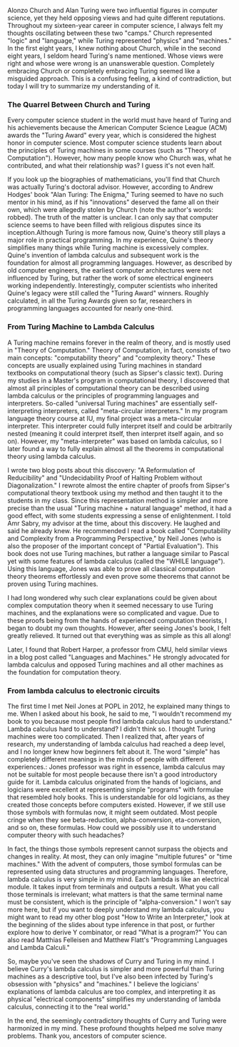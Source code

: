  Alonzo Church and Alan Turing were two influential figures in computer science, yet they held opposing views and had quite different reputations. Throughout my sixteen-year career in computer science, I always felt my thoughts oscillating between these two "camps." Church represented "logic" and "language," while Turing represented "physics" and "machines." In the first eight years, I knew nothing about Church, while in the second eight years, I seldom heard Turing's name mentioned. Whose views were right and whose were wrong is an unanswerable question. Completely embracing Church or completely embracing Turing seemed like a misguided approach. This is a confusing feeling, a kind of contradiction, but today I will try to summarize my understanding of it.

### The Quarrel Between Church and Turing

Every computer science student in the world must have heard of Turing and his achievements because the American Computer Science League (ACM) awards the "Turing Award" every year, which is considered the highest honor in computer science. Most computer science students learn about the principles of Turing machines in some courses (such as "Theory of Computation"). However, how many people know who Church was, what he contributed, and what their relationship was? I guess it's not even half.

If you look up the biographies of mathematicians, you'll find that Church was actually Turing's doctoral advisor. However, according to Andrew Hodges' book "Alan Turing: The Enigma," Turing seemed to have no such mentor in his mind, as if his "innovations" deserved the fame all on their own, which were allegedly stolen by Church (note the author's words: robbed). The truth of the matter is unclear. I can only say that computer science seems to have been filled with religious disputes since its inception.Although Turing is more famous now, Quine's theory still plays a major role in practical programming. In my experience, Quine's theory simplifies many things while Turing machine is excessively complex. Quine's invention of lambda calculus and subsequent work is the foundation for almost all programming languages. However, as described by old computer engineers, the earliest computer architectures were not influenced by Turing, but rather the work of some electrical engineers working independently. Interestingly, computer scientists who inherited Quine's legacy were still called the "Turing Award" winners. Roughly calculated, in all the Turing Awards given so far, researchers in programming languages accounted for nearly one-third.

### From Turing Machine to Lambda Calculus

A Turing machine remains forever in the realm of theory, and is mostly used in "Theory of Computation." Theory of Computation, in fact, consists of two main concepts: "computability theory" and "complexity theory." These concepts are usually explained using Turing machines in standard textbooks on computational theory (such as Sipser's classic text). During my studies in a Master's program in computational theory, I discovered that almost all principles of computational theory can be described using lambda calculus or the principles of programming languages and interpreters. So-called "universal Turing machines" are essentially self-interpreting interpreters, called "meta-circular interpreters." In my program language theory course at IU, my final project was a meta-circular interpreter. This interpreter could fully interpret itself and could be arbitrarily nested (meaning it could interpret itself, then interpret itself again, and so on). However, my "meta-interpreter" was based on lambda calculus, so I later found a way to fully explain almost all the theorems in computational theory using lambda calculus.

I wrote two blog posts about this discovery: "A Reformulation of Reducibility" and "Undecidability Proof of Halting Problem without Diagonalization." I rewrote almost the entire chapter of proofs from Sipser's computational theory textbook using my method and then taught it to the students in my class. Since this representation method is simpler and more precise than the usual "Turing machine + natural language" method, it had a good effect, with some students expressing a sense of enlightenment. I told Amr Sabry, my advisor at the time, about this discovery. He laughed and said he already knew. He recommended I read a book called "Computability and Complexity from a Programming Perspective," by Neil Jones (who is also the proposer of the important concept of "Partial Evaluation"). This book does not use Turing machines, but rather a language similar to Pascal yet with some features of lambda calculus (called the "WHILE language"). Using this language, Jones was able to prove all classical computation theory theorems effortlessly and even prove some theorems that cannot be proven using Turing machines.

I had long wondered why such clear explanations could be given about complex computation theory when it seemed necessary to use Turing machines, and the explanations were so complicated and vague. Due to these proofs being from the hands of experienced computation theorists, I began to doubt my own thoughts. However, after seeing Jones's book, I felt greatly relieved. It turned out that everything was as simple as this all along!

Later, I found that Robert Harper, a professor from CMU, held similar views in a blog post called "Languages and Machines." He strongly advocated for lambda calculus and opposed Turing machines and all other machines as the foundation for computation theory.

### From lambda calculus to electronic circuits

The first time I met Neil Jones at POPL in 2012, he explained many things to me. When I asked about his book, he said to me, "I wouldn't recommend my book to you because most people find lambda calculus hard to understand." Lambda calculus hard to understand? I didn't think so. I thought Turing machines were too complicated. Then I realized that, after years of research, my understanding of lambda calculus had reached a deep level, and I no longer knew how beginners felt about it. The word "simple" has completely different meanings in the minds of people with different experiences.: Jones professor was right in essence, lambda calculus may not be suitable for most people because there isn't a good introductory guide for it. Lambda calculus originated from the hands of logicians, and logicians were excellent at representing simple "programs" with formulae that resembled holy books. This is understandable for old logicians, as they created those concepts before computers existed. However, if we still use those symbols with formulas now, it might seem outdated. Most people cringe when they see beta-reduction, alpha-conversion, eta-conversion, and so on, these formulas. How could we possibly use it to understand computer theory with such headaches?

In fact, the things those symbols represent cannot surpass the objects and changes in reality. At most, they can only imagine "multiple futures" or "time machines." With the advent of computers, those symbol formulas can be represented using data structures and programming languages. Therefore, lambda calculus is very simple in my mind. Each lambda is like an electrical module. It takes input from terminals and outputs a result. What you call those terminals is irrelevant; what matters is that the same terminal name must be consistent, which is the principle of "alpha-conversion." I won't say more here, but if you want to deeply understand my lambda calculus, you might want to read my other blog post "How to Write an Interpreter," look at the beginning of the slides about type inference in that post, or further explore how to derive Y combinator, or read "What is a program?" You can also read Matthias Felleisen and Matthew Flatt's "Programming Languages and Lambda Calculi."

So, maybe you've seen the shadows of Curry and Turing in my mind. I believe Curry's lambda calculus is simpler and more powerful than Turing machines as a descriptive tool, but I've also been infected by Turing's obsession with "physics" and "machines." I believe the logicians' explanations of lambda calculus are too complex, and interpreting it as physical "electrical components" simplifies my understanding of lambda calculus, connecting it to the "real world."

In the end, the seemingly contradictory thoughts of Curry and Turing were harmonized in my mind. These profound thoughts helped me solve many problems. Thank you, ancestors of computer science.